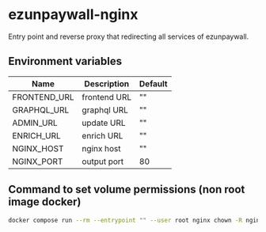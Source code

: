 # ezunpaywall-nginx

Entry point and reverse proxy that redirecting all services of ezunpaywall.

## Environment variables

| Name | Description | Default |
| --- | --- | --- |
| FRONTEND_URL | frontend URL | "" | 
| GRAPHQL_URL | graphql URL | "" |
| ADMIN_URL | update URL | "" |
| ENRICH_URL | enrich URL | "" |
| NGINX_HOST | nginx host | "" |
| NGINX_PORT | output port | 80 |

## Command to set volume permissions (non root image docker)

```sh
docker compose run --rm --entrypoint "" --user root nginx chown -R nginx /var/log/nginx/
```